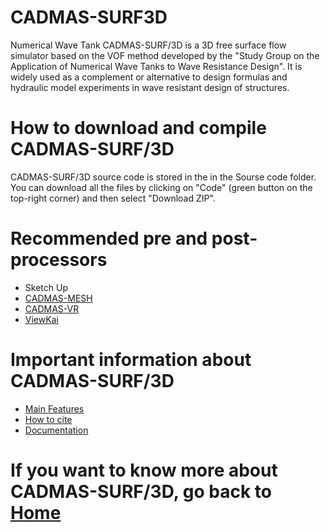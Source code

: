 # CADMAS-SURF3D
Numerical Wave Tank CADMAS-SURF/3D is a 3D free surface flow simulator based on the VOF method developed by the "Study Group on the Application of Numerical Wave Tanks to Wave Resistance Design". It is widely used as a complement or alternative to design formulas and hydraulic model experiments in wave resistant design of structures.
# How to download and compile CADMAS-SURF/3D
CADMAS-SURF/3D source code is stored in the in the Sourse code folder. You can download all the files by clicking on "Code" (green button on the top-right corner) and then select "Download ZIP".
# Recommended pre and post-processors
+ Sketch Up
+ [CADMAS-MESH](https://github.com/CADMAS-SURF/Multiscale-and-Multiphysics-Integrated-Simulator-for-Tsunami/tree/main/Pre%20and%20post-processors/CADMAS-MESH)
+ [CADMAS-VR](https://github.com/CADMAS-SURF/Multiscale-and-Multiphysics-Integrated-Simulator-for-Tsunami/tree/main/Pre%20and%20post-processors/CADMAS-VR)
+ [ViewKai](https://github.com/CADMAS-SURF/Multiscale-and-Multiphysics-Integrated-Simulator-for-Tsunami/tree/main/Pre%20and%20post-processors/ViewKai)
# Important information about CADMAS-SURF/3D
+ [Main Features](https://github.com/CADMAS-SURF/Multiscale-and-Multiphysics-Integrated-Simulator-for-Tsunami/wiki/Main-Features(CADMAS))
+ [How to cite](https://github.com/CADMAS-SURF/Multiscale-and-Multiphysics-Integrated-Simulator-for-Tsunami/wiki/How-to-cite)
+ [Documentation](https://github.com/CADMAS-SURF/Multiscale-and-Multiphysics-Integrated-Simulator-for-Tsunami/wiki/Papers-related-to-CADMAS%E2%80%90SURF-3D)
# If you want to know more about CADMAS-SURF/3D, go back to [Home](https://github.com/CADMAS-SURF/Multiscale-and-Multiphysics-Integrated-Simulator-for-Tsunami/wiki)

